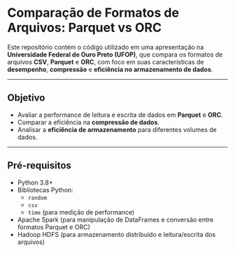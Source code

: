 # Comparação de Formatos de Arquivos: Parquet vs ORC

Este repositório contém o código utilizado em uma apresentação na **Universidade Federal de Ouro Preto (UFOP)**, que compara os formatos de arquivos **CSV**, **Parquet** e **ORC**, com foco em suas características de **desempenho**, **compressão** e **eficiência no armazenamento de dados**.

---

## Objetivo

- Avaliar a performance de leitura e escrita de dados em **Parquet** e **ORC**.
- Comparar a eficiência na **compressão de dados**.
- Analisar a **eficiência de armazenamento** para diferentes volumes de dados.

---

## Pré-requisitos

- Python 3.8+
- Bibliotecas Python:
  - `random`
  - `csv`
  - `time` (para medição de performance)
- Apache Spark (para manipulação de DataFrames e conversão entre formatos Parquet e ORC)
- Hadoop HDFS (para armazenamento distribuído e leitura/escrita dos arquivos)

